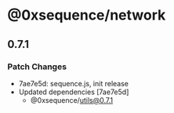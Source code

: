 # @0xsequence/network

## 0.7.1
### Patch Changes

- 7ae7e5d: sequence.js, init release
- Updated dependencies [7ae7e5d]
  - @0xsequence/utils@0.7.1
